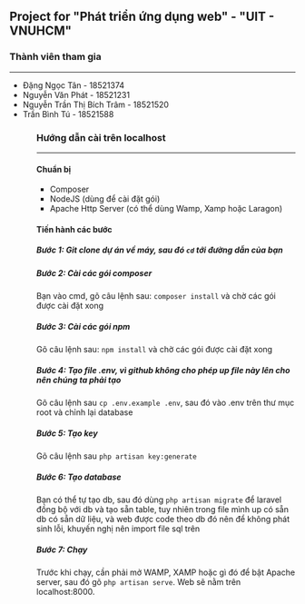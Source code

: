 <h2>Project for "Phát triển ứng dụng web" - "UIT - VNUHCM"</h2>
<h3>Thành viên tham gia</h3>
<hr>
<ul>
    <li>Đặng Ngọc Tân - 18521374</li>
    <li>Nguyễn Văn Phát - 18521231</li>
    <li>Nguyễn Trần Thị Bích Trâm - 18521520</li>
    <li>Trần Bình Tú - 18521588</li>
<ul>
    
<h3>Hướng dẫn cài trên localhost</h3>
<hr>
<h4>Chuẩn bị</h4>
<ul>
    <li>Composer</li>
    <li>NodeJS (dùng để cài đặt gói) </li>
    <li>Apache Http Server (có thể dùng Wamp, Xamp hoặc Laragon)</li>
</ul>
<h4>Tiến hành các bước</h4>
<h5>Bước 1: Git clone dự án về máy, sau đó <code>cd</code> tới đường dẫn của bạn </h5>
<h5>Bước 2: Cài các gói composer </h5>
Bạn vào cmd, gõ câu lệnh sau: <code>composer install</code> và chờ các gói được cài đặt xong
<h5>Bước 3: Cài các gói npm</h5>
Gõ câu lệnh sau: <code>npm install</code> và chờ các gói được cài đặt xong
<h5>Bước 4: Tạo file .env, vì github không cho phép up file này lên cho nên chúng ta phải tạo</h5>
Gõ câu lệnh sau <code>cp .env.example .env</code>, sau đó vào .env trên thư mục root và chỉnh lại database
<h5>Bước 5: Tạo key</h5>
Gõ câu lệnh sau <code>php artisan key:generate</code>
<h5>Bước 6: Tạo database</h5>
Bạn có thể tự tạo db, sau đó dùng <code>php artisan migrate</code> để laravel đồng bộ với db và tạo sẵn table, tuy nhiên trong file mình up có sẵn db có sẵn dữ liệu, và web được code theo db đó nên để không phát sinh lỗi, khuyến nghị nên import file sql trên
<h5>Bước 7: Chạy</h5>
Trước khi chạy, cần phải mở WAMP, XAMP hoặc gì đó để bật Apache server, sau đó gõ <code>php artisan serve</code>. Web sẽ nằm trên localhost:8000.
    
